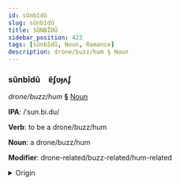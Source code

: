 ```yaml
---
id: sûnbîdû
slug: sûnbîdû
title: SÛNBÎDÛ
sidebar_position: 423
tags: [sûnbîdû, Noun, Romance]
description: drone/buzz/hum § Noun
---
```


### sûnbîdû&emsp;<span kind="abugida">ɐ̃ʄʋɟʌʄ</span>

*drone/buzz/hum* **§** [Noun](../../tags/Noun)

**IPA**: /ˈsun.bi.du/

**Verb**: to be a drone/buzz/hum

**Noun**: a drone/buzz/hum

**Modifier**: drone-related/buzz-related/hum-related

<details>
    <summary>Origin</summary>
    Portuguese zumbido /zũˈbi.du/<br/>
    <em>Romance Language Family</em>
</details>